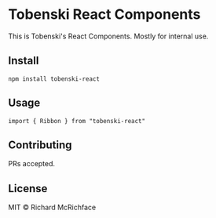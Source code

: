 # Tobenski React Components

This is Tobenski's React Components. Mostly for internal use.

## Install

```
npm install tobenski-react
```

## Usage

```
import { Ribbon } from "tobenski-react"
```

## Contributing

PRs accepted.

## License

MIT © Richard McRichface